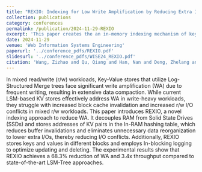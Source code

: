 ```yaml
---
title: "REXIO: Indexing for Low Write Amplification by Reducing Extra I/Os in Key-Value Store Under Mixed Read/Write Workloads"
collection: publications
category: conferences
permalink: /publication/2024-11-29-REXIO
excerpt: 'This paper creates the an in-memory indexing mechanism of key-value store, which also utilizes SPDK to manage I/Os on native SSD.'
date: 2024-11-29
venue: 'Web Information Systems Engineering'
paperurl: '../conference_pdfs/REXIO.pdf'
slidesurl: '../conference_pdfs/WISE24_REXIO.pdf'
citation: 'Wang, Zizhao and Qu, Qiang and Han, Nan and Deng, Zhelang and Ma, Yizhuo and Huang, Xiaowen and Meng, Jintao, REXIO: Indexing for Low Write Amplification by Reducing Extra I/Os in Key-Value Store Under Mixed Read/Write Workloads,International Conference on Web Information Systems Engineering,245--258,2024'
---
```


In mixed read/write (r/w) workloads, Key-Value stores that utilize Log-Structured Merge trees face significant write amplification (WA) due to frequent writing, resulting in extensive data compaction. While current LSM-based KV stores effectively address WA in write-heavy workloads, they struggle with increased block cache invalidation and increased r/w I/O conflicts in mixed r/w workloads. This paper introduces REXIO, a novel indexing approach to reduce WA. It decouples RAM from Solid State Drives (SSDs) and stores addresses of KV pairs in the In-RAM hashing table, which reduces buffer invalidations and eliminates unnecessary data reorganization to lower extra I/Os, thereby reducing I/O conflicts. Additionally, REXIO stores keys and values in different blocks and employs In-blocking logging to optimize updating and deleting. The experimental results show that REXIO achieves a 68.3% reduction of WA and 3.4x throughput compared to state-of-the-art LSM-Tree approaches.